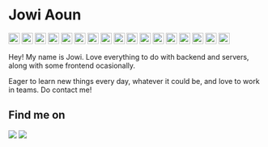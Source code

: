 # Jowi Aoun

<p float='left'>
    <img src="https://img.shields.io/badge/AWS-232F3E?logo=amazon-aws&logoColor=FF9900" height="22"/>
    <img src='https://img.shields.io/badge/Python-306998?logo=Python&logoColor=FFD43B' height=22/>
    <img src="https://img.shields.io/badge/Java-ED8B00?logo=oracle&logoColor=white" height="22"/>
    <img src='https://img.shields.io/badge/Javascript-323330?logo=javascript' height=22/>
    <img src='https://img.shields.io/badge/Typescript-3178C6?logo=Typescript&logoColor=fff' height=22/>
    <img src="https://img.shields.io/badge/Go-00ADD8?logo=go&logoColor=white" height="22"/>
    <img src="https://img.shields.io/badge/C-00599C?logo=c&logoColor=FFFFFF" height="22"/>
    <img src="https://img.shields.io/badge/C++-00599C?logo=cplusplus&logoColor=FFFFFF" height="22"/>
    <img src="https://img.shields.io/badge/MongoDB-47A248?logo=mongodb&logoColor=FFFFFF" height="22"/>
    <img src="https://img.shields.io/badge/Express.js-000000?logo=express&logoColor=FFFFFF" height="22"/>
    <img src='https://img.shields.io/badge/React-20232a?logo=React&logoColor=61DAFB' height=22/>
    <img src='https://img.shields.io/badge/NodeJS-339933?logo=Node.js&logoColor=fff' height=22/>
    <img src="https://img.shields.io/badge/Postman-FF6C37?logo=postman&logoColor=white" height="22"/>
    <img src="https://img.shields.io/badge/Bootstrap-563D7C?logo=bootstrap&logoColor=white" height="22"/>
    <img src='https://img.shields.io/badge/Figma-fff?logo=Figma&logoColor=F24E1E' height=22/>
    <img src='https://img.shields.io/badge/HTML5-fff?logo=HTML5' height=22/>
    <img src='https://img.shields.io/badge/CSS-1572B6?logo=CSS3' height=22/>
</p>

Hey! My name is Jowi. Love everything to do with backend and servers, along with some frontend ocasionally.

Eager to learn new things every day, whatever it could be, and love to work in teams. Do contact me!

## Find me on
[![](https://img.shields.io/badge/-LinkedIn-0E76A8?style=flat-square&logo=LinkedIn&logoColor=fff)](https://www.linkedin.com/in/jowiaoun/)
[![](https://img.shields.io/badge/-Devpost-003e54?style=flat-square&logo=Devpost&logoColor=fff)](https://devpost.com/jowiaoun)
